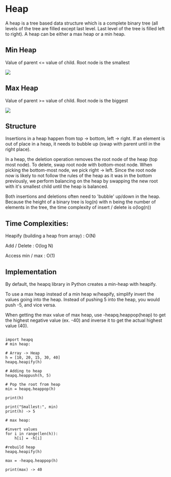 # Heap

A heap is a tree based data structure which is a complete binary tree (all levels of the tree are filled except last level. Last level of the tree is filled left to right). A heap can be either a max heap or a min heap.

## Min Heap
Value of parent <= value of child. Root node is the smallest


<img src="https://media.geeksforgeeks.org/wp-content/uploads/20201106115157/MinHeap.jpg" />


## Max Heap

Value of parent >= value of child. Root node is the biggest

<img src="https://media.geeksforgeeks.org/wp-content/uploads/20201106115254/MaxHeap.jpg" />

## Structure

Insertions in a heap happen from top -> bottom, left -> right. If an element is out of place in a heap, it needs to bubble up (swap with parent until in the right place).

In a heap, the deletion operation removes the root node of the heap (top most node).
To delete, swap root node with bottom-most node. When picking the bottom-most node, we pick right -> left. 
Since the root node now is likely to not follow the rules of the heap as it was in the bottom previously, we perform balancing on the heap by swapping the new root with it's smallest child until the heap is balanced.

Both insertions and deletions often need to 'bubble' up/down in the heap. Because the height of a binary tree is log(n) with n being the number of elements in the tree, the time complexity of insert / delete is o(log(n))
## Time Complexities:

Heapify (building a heap from array) : O(N)

Add / Delete : O(log N)

Access min / max : O(1)

## Implementation

By default, the heapq library in Python creates a min-heap with heapify.

To use a max heap instead of a min heap w/heapify, simplify invert the values going into the heap. Instead of pushing 5 into the heap, you would push -5, and vice versa.

When getting the max value of max heap, use -heapq.heappop(heap) to get the highest negative value (ex. -40) and inverse it to get the actual highest value (40).

```

import heapq
# min heap:

# Array -> Heap
h = [10, 20, 15, 30, 40]
heapq.heapify(h)

# Adding to heap
heapq.heappush(h, 5)

# Pop the root from heap 
min = heapq.heappop(h)

print(h)

print("Smallest:", min)
print(h) -> 5

# max heap:

#invert values
for i in range(len(h)):
    h[i] = -h[i]

#rebuild heap
heapq.heapify(h)

max = -heapq.heappop(h)

print(max) -> 40

```